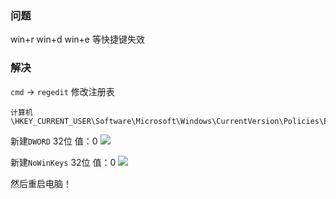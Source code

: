 ### 问题

win+r win+d win+e 等快捷键失效

### 解决

`cmd` -> `regedit` 修改注册表

```
计算机\HKEY_CURRENT_USER\Software\Microsoft\Windows\CurrentVersion\Policies\Explorer
```

新建`DWORD` 32位 值：0
![](images/regedit-DWORD.png)

新建`NoWinKeys` 32位 值：0
![](images/regedit-NoWinKeys.png)

然后重启电脑！
